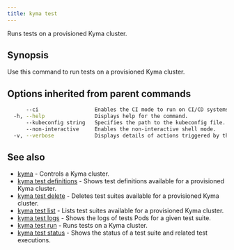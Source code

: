 ```yaml
---
title: kyma test
---
```


Runs tests on a provisioned Kyma cluster.

## Synopsis

Use this command to run tests on a provisioned Kyma cluster.

## Options inherited from parent commands

```bash
      --ci                  Enables the CI mode to run on CI/CD systems.
  -h, --help                Displays help for the command.
      --kubeconfig string   Specifies the path to the kubeconfig file. By default, Kyma CLI uses the KUBECONFIG environment variable or "/$HOME/.kube/config" if the variable is not set.
      --non-interactive     Enables the non-interactive shell mode.
  -v, --verbose             Displays details of actions triggered by the command.
```

## See also

* [kyma](#kyma-kyma)	 - Controls a Kyma cluster.
* [kyma test definitions](#kyma-test-definitions-kyma-test-definitions)	 - Shows test definitions available for a provisioned Kyma cluster.
* [kyma test delete](#kyma-test-delete-kyma-test-delete)	 - Deletes test suites available for a provisioned Kyma cluster.
* [kyma test list](#kyma-test-list-kyma-test-list)	 - Lists test suites available for a provisioned Kyma cluster.
* [kyma test logs](#kyma-test-logs-kyma-test-logs)	 - Shows the logs of tests Pods for a given test suite.
* [kyma test run](#kyma-test-run-kyma-test-run)	 - Runs tests on a Kyma cluster.
* [kyma test status](#kyma-test-status-kyma-test-status)	 - Shows the status of a test suite and related test executions.

